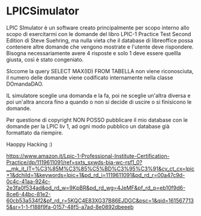 # LPICSimulator
LPIC SImulator è un software creato principalmente per scopo interno allo scopo di esercitarmi con le domande del libro LPIC-1 Practice Test Second Edition  di Steve Suehring, ma nulla vieta che il database di libreoffice possa contenere altre domande che vengono mostrate e l'utente deve rispondere.
Bisogna necessariamente avere 4 risposte e solo 1 deve essere quellla giusta, così è stato congeniato.

SIccome la query SELECT MAX(ID) FROM TABELLA non viene riconosciuta, il numero delle domande viene codificato internamente nella classe DOmandaDAO.

IL simulatore sceglie una domanda e la fa, poi ne sceglie un'altra diversa e poi un'altra ancora fino a quando o non si decide di uscire o si finisicono le domande.

Per questione di copyright NON POSSO pubblicare il mio database con le domande per la LPIC liv 1, ad ogni modo pubblico un database già formattato da riempire.

Haoppy Hacking :)

https://www.amazon.it/Lpic-1-Professional-Institute-Certification-Practice/dp/1119611091/ref=sxts_sxwds-bia-wc-rsf1_0?__mk_it_IT=%C3%85M%C3%85%C5%BD%C3%95%C3%91&cv_ct_cx=lpic+1&dchild=1&keywords=lpic+1&pd_rd_i=1119611091&pd_rd_r=00a47c9d-0c4c-41aa-924c-2e3fa0f534ad&pd_rd_w=9KpBR&pd_rd_wg=4JeMF&pf_rd_p=eb10f9d6-8ce6-44bc-81e2-60cb53a534f2&pf_rd_r=5KQC4E83XG37B86EJDGC&psc=1&qid=1615677135&sr=1-1-f188f9fa-0157-48f5-a7ad-8e0892dbeeeb
